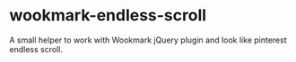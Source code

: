 wookmark-endless-scroll
=======================

A small helper to work with Wookmark jQuery plugin and look like pinterest endless scroll.